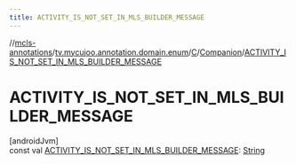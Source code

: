 ```yaml
---
title: ACTIVITY_IS_NOT_SET_IN_MLS_BUILDER_MESSAGE
---
```

//[mcls-annotations](../../../../index.html)/[tv.mycujoo.annotation.domain.enum](../../index.html)/[C](../index.html)/[Companion](index.html)/[ACTIVITY_IS_NOT_SET_IN_MLS_BUILDER_MESSAGE](-a-c-t-i-v-i-t-y_-i-s_-n-o-t_-s-e-t_-i-n_-m-l-s_-b-u-i-l-d-e-r_-m-e-s-s-a-g-e.html)



# ACTIVITY_IS_NOT_SET_IN_MLS_BUILDER_MESSAGE



[androidJvm]\
const val [ACTIVITY_IS_NOT_SET_IN_MLS_BUILDER_MESSAGE](-a-c-t-i-v-i-t-y_-i-s_-n-o-t_-s-e-t_-i-n_-m-l-s_-b-u-i-l-d-e-r_-m-e-s-s-a-g-e.html): [String](https://kotlinlang.org/api/latest/jvm/stdlib/kotlin/-string/index.html)




